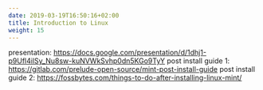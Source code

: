```yaml
---
date: 2019-03-19T16:50:16+02:00
title: Introduction to Linux
weight: 15
---
```

presentation: https://docs.google.com/presentation/d/1dhj1-p9Ufl4ilSy_Nu8sw-kuNVWkSvhp0dn5KGo9TyY
post install guide 1: https://gitlab.com/prelude-open-source/mint-post-install-guide
post install guide 2: https://fossbytes.com/things-to-do-after-installing-linux-mint/
